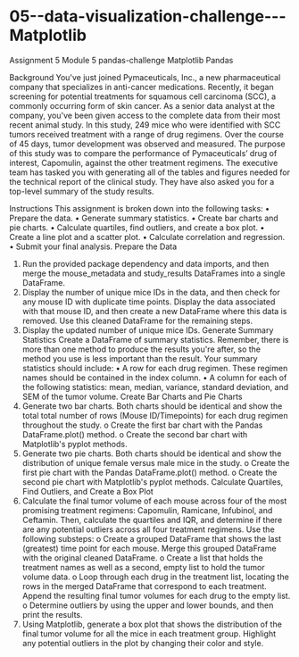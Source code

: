 # 05--data-visualization-challenge---Matplotlib
Assignment 5 Module 5 pandas-challenge Matplotlib Pandas

Background
You've just joined Pymaceuticals, Inc., a new pharmaceutical company that specializes in anti-cancer medications. Recently, it began screening for potential treatments for squamous cell carcinoma (SCC), a commonly occurring form of skin cancer.
As a senior data analyst at the company, you've been given access to the complete data from their most recent animal study. In this study, 249 mice who were identified with SCC tumors received treatment with a range of drug regimens. Over the course of 45 days, tumor development was observed and measured. The purpose of this study was to compare the performance of Pymaceuticals’ drug of interest, Capomulin, against the other treatment regimens.
The executive team has tasked you with generating all of the tables and figures needed for the technical report of the clinical study. They have also asked you for a top-level summary of the study results.

Instructions
This assignment is broken down into the following tasks:
•	Prepare the data.
•	Generate summary statistics.
•	Create bar charts and pie charts.
•	Calculate quartiles, find outliers, and create a box plot.
•	Create a line plot and a scatter plot.
•	Calculate correlation and regression.
•	Submit your final analysis.
Prepare the Data
1.	Run the provided package dependency and data imports, and then merge the mouse_metadata and study_results DataFrames into a single DataFrame.
2.	Display the number of unique mice IDs in the data, and then check for any mouse ID with duplicate time points. Display the data associated with that mouse ID, and then create a new DataFrame where this data is removed. Use this cleaned DataFrame for the remaining steps.
3.	Display the updated number of unique mice IDs.
Generate Summary Statistics
Create a DataFrame of summary statistics. Remember, there is more than one method to produce the results you're after, so the method you use is less important than the result.
Your summary statistics should include:
•	A row for each drug regimen. These regimen names should be contained in the index column.
•	A column for each of the following statistics: mean, median, variance, standard deviation, and SEM of the tumor volume.
Create Bar Charts and Pie Charts
1.	Generate two bar charts. Both charts should be identical and show the total total number of rows (Mouse ID/Timepoints) for each drug regimen throughout the study.
o	Create the first bar chart with the Pandas DataFrame.plot() method.
o	Create the second bar chart with Matplotlib's pyplot methods.
2.	Generate two pie charts. Both charts should be identical and show the distribution of unique female versus male mice in the study.
o	Create the first pie chart with the Pandas DataFrame.plot() method.
o	Create the second pie chart with Matplotlib's pyplot methods.
Calculate Quartiles, Find Outliers, and Create a Box Plot
1.	Calculate the final tumor volume of each mouse across four of the most promising treatment regimens: Capomulin, Ramicane, Infubinol, and Ceftamin. Then, calculate the quartiles and IQR, and determine if there are any potential outliers across all four treatment regimens. Use the following substeps:
o	Create a grouped DataFrame that shows the last (greatest) time point for each mouse. Merge this grouped DataFrame with the original cleaned DataFrame.
o	Create a list that holds the treatment names as well as a second, empty list to hold the tumor volume data.
o	Loop through each drug in the treatment list, locating the rows in the merged DataFrame that correspond to each treatment. Append the resulting final tumor volumes for each drug to the empty list.
o	Determine outliers by using the upper and lower bounds, and then print the results.
2.	Using Matplotlib, generate a box plot that shows the distribution of the final tumor volume for all the mice in each treatment group. Highlight any potential outliers in the plot by changing their color and style.
